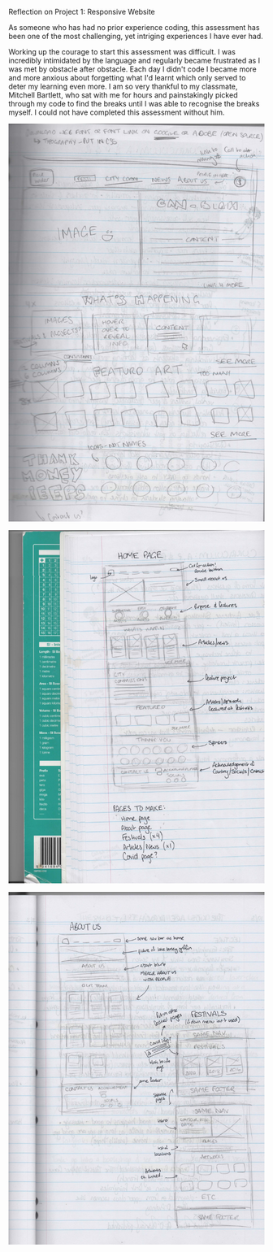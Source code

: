 Reflection on Project 1: Responsive Website

As someone who has had no prior experience coding, this assessment has been one of the most challenging, yet intriging experiences I have ever had. 

Working up the courage to start this assessment was difficult. I was incredibly intimidated by the language and regularly became frustrated as I was met by obstacle after obstacle. Each day I didn't code I became more and more anxious about forgetting what I'd learnt which only served to deter my learning even more. I am so very thankful to my classmate, Mitchell Bartlett, who sat with me for hours and painstakingly picked through my code to find the breaks until I was able to recognise the breaks myself. I could not have completed this assessment without him.

![lofi prototype](assets/images/lofi-prototype.jpeg)

![lofi prototype](assets/images/lofi-prototype-2.jpeg)

![lofi prototype](assets/images/lofi-prototype-3.jpeg)

